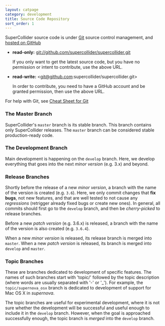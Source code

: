```yaml
---
layout: catpage
category: development
title: Source Code Repository
sort_order: 1
---
```


SuperCollider source code is under [Git][git] source control management, and [hosted on GitHub][sc-github]

* **read-only:** <git://github.com/supercollider/supercollider.git>

    If you only want to get the latest source code, but you have no permission or intent to contribute, use the above URL.

* **read-write:** <git@github.com:supercollider/supercollider.git>

    In order to contribute, you need to have a GitHub account and be granted permission, then use the above URL.

For help with Git, see [Cheat Sheet for Git](git-cheat-sheet.html)

### The Master Branch

SuperCollider's `master` branch is its stable branch. This branch contains only SuperCollider releases. The `master` branch can be considered stable production-ready code.

### The Development Branch

Main development is happening on the `develop` branch. Here, we develop everything that goes into the next *minor version* (e.g. 3.x) and beyond.

### Release Branches

Shortly before the release of a new *minor version*, a branch with the name of the version is created (e.g. `3.6`). Here, we only commit changes that **fix bugs**, not new features, and that are well tested to not cause any *regressions* (retrigger already fixed bugs or create new ones). In general, all commits should first go to the `develop` branch, and then be *cherry-picked* to release branches.

Before a new *patch version* (e.g. 3.6.x) is released, a branch with the name of the version is also created (e.g. `3.6.4`).

When a new *minor version* is released, its release branch is merged into `master`. When a new *patch version* is released, its branch is merged into `develop` and `master`.

### Topic Branches

These are branches dedicated to development of specific features. The names of such branches start with 'topic/' followed by the topic description (where words are usually separated with '-' or '_'). For example, the `topic/supernova_osx` branch is dedicated to development of support for Mac OS X in *supernova*.

The topic branches are useful for experimental development, where it is not sure whether the development will be successful and useful enough to include it in the `develop` branch. However, when the goal is approached successfully enough, the topic branch is *merged* into the `develop` branch.

[sc-github]: https://github.com/supercollider/supercollider
[git]: http://git-scm.com/
